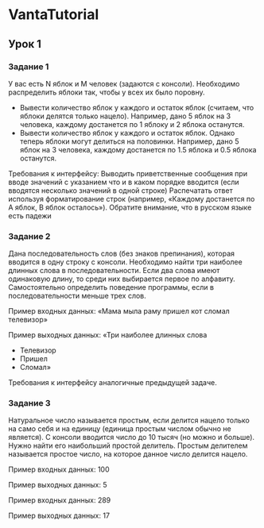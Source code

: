 # VantaTutorial

## Урок 1

### Задание 1

У вас есть N яблок и M человек (задаются с консоли). Необходимо распределить яблоки так, чтобы у всех их было поровну.

- Вывести количество яблок у каждого и остаток яблок (считаем, что яблоки делятся только нацело). Например, дано 5 яблок на 3 человека, каждому достанется по 1 яблоку и 2 яблока останутся.
- Вывести количество яблок у каждого и остаток яблок. Однако теперь яблоки могут делиться на половинки. Например, дано 5 яблок на 3 человека, каждому достанется по 1.5 яблока и 0.5 яблока останутся.

Требования к интерфейсу:
Выводить приветственные сообщения при вводе значений с указанием что и в каком порядке вводится (если вводятся несколько значений в одной строке)
Распечатать ответ используя форматирование строк (например, «Каждому достанется по А яблок, В яблок осталось»). Обратите внимание, что в русском языке есть падежи

### Задание 2

Дана последовательность слов (без знаков препинания), которая вводится в одну строку с консоли. Необходимо найти три наиболее длинных слова в последовательности. Если два слова имеют одинаковую длину, то среди них выбирается первое по алфавиту. Самостоятельно определить поведение программы, если в последовательности меньше трех слов.

Пример входных данных:
«Мама мыла раму пришел кот сломал телевизор»

Пример выходных данных:
«Три наиболее длинных слова
- Телевизор
- Пришел
- Сломал»

Требования к интерфейсу аналогичные предыдущей задаче.

### Задание 3

Натуральное число называется простым, если делится нацело только на само себя и на единицу (единица простым числом обычно не является). С консоли вводится число до 10 тысяч (но можно и больше). Нужно найти его наибольший простой делитель. Простым делителем называется простое число, на которое данное число делится нацело.

Пример входных данных:
100

Пример выходных данных:
5

Пример входных данных:
289

Пример выходных данных:
17
